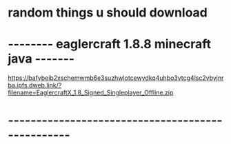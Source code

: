 # random things u should download
# -------- eaglercraft 1.8.8 minecraft java -------
https://bafybeib2xschemwmb6e3suzhwlotcewydkq4uhbo3vtcg4lsc2vbyjnrba.ipfs.dweb.link/?filename=EaglercraftX_1.8_Signed_Singleplayer_Offline.zip
# -------------------------------------------------
